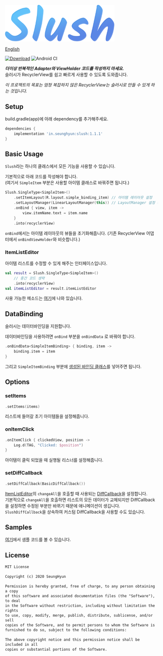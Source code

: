 <img src="./images/logo.png" width="360"><br>

[English](./README.md)

[![Download](https://api.bintray.com/packages/minseunghyun/maven/slush/images/download.svg)](https://bintray.com/minseunghyun/maven/slush/_latestVersion)
![Android CI](https://github.com/MinSeungHyun/slush/workflows/Android%20CI/badge.svg)

**_더이상 반복적인 Adapter와 ViewHolder 코드를 작성하지 마세요._**  
슬러시가 RecyclerView를 쉽고 빠르게 사용할 수 있도록 도와줍니다.

_이 프로젝트의 목표는 엄청 복잡하지 않은 RecyclerView는 슬러시로 만들 수 있게 하는 것입니다._

## Setup

build.gradle(app)에 아래 dependency를 추가해주세요.

```groovy
dependencies {
    implementation 'in.seunghyun:slush:1.1.1'
}
```

## Basic Usage

`Slush`라는 하나의 클래스에서 모든 기능을 사용할 수 있습니다.

기본적으로 아래 코드를 작성해야 합니다.  
(여기서 `SimpleItem` 부분은 사용할 아이템 클래스로 바꿔주면 됩니다.)

```kotlin
Slush.SingleType<SimpleItem>()
    .setItemLayout(R.layout.simple_binding_item) // 아이템 레이아웃 설정
    .setLayoutManager(LinearLayoutManager(this)) // LayoutManager 설정 (이미 있다면 안써도 됨)
    .onBind { view, item ->
        view.itemName.text = item.name
    }
    .into(recyclerView)
```

`onBind`에서는 아이템 레이아웃의 뷰들을 초기화해줍니다. (기존 RecyclerView 어댑터에서 `onBindViewHolder`와 비슷합니다.)

### ItemListEditor

아이템 리스트를 수정할 수 있게 해주는 인터페이스입니다.

```kotlin
val result = Slush.SingleType<SimpleItem>()
    // 중간 코드 생략
    .into(recyclerView)
val itemListEditor = result.itemListEditor
```

사용 가능한 메소드는 [여기](https://github.com/MinSeungHyun/slush/wiki/ItemListEditor)에 나와 있습니다.

## DataBinding

슬러시는 데이터바인딩을 지원합니다.

데이터바인딩을 사용하려면 `onBind` 부분을 `onBindData` 로 바꿔야 합니다.

```kotlin
.onBindData<SimpleItemBinding> { binding, item ->
    binding.item = item
}
```

그리고 `SimpleItemBinding` 부분에 [생성된 바인딩 클래스](https://developer.android.com/topic/libraries/data-binding/generated-binding)를 넣어주면 됩니다.

## Options

### setItems

```kotlin
.setItems(items)
```

리스트에 들어갈 초기 아이템들을 설정해줍니다.

### onItemClick

```kotlin
.onItemClick { clickedView, position ->
    Log.d(TAG, "Clicked: $position")
}
```

아이템이 클릭 되었을 때 실행될 리스너를 설정해줍니다.

### setDiffCallback

```kotlin
.setDiffCallback(BasicDiffCallback())
```

[ItemListEditor](#ItemListEditor)의 `changeAll`을 호출할 때 사용되는 [DiffCallback](https://developer.android.com/reference/androidx/leanback/widget/DiffCallback)을 설정합니다.  
기본적으로 `changeAll`을 호출하면 리스트의 모든 데이터가 교체되지만 DiffCallback을 설정하면 수정된 부분만 바뀌기 때문에 애니메이션이 생깁니다.  
`SlushDiffCallback`을 상속하여 커스텀 DiffCallback을 사용할 수도 있습니다.

## Samples

[여기](https://github.com/MinSeungHyun/slush/tree/master/samples/src/main/java/com/example/slush)에서 샘플 코드를 볼 수 있습니다.

## License

```
MIT License

Copyright (c) 2020 SeungHyun

Permission is hereby granted, free of charge, to any person obtaining a copy
of this software and associated documentation files (the "Software"), to deal
in the Software without restriction, including without limitation the rights
to use, copy, modify, merge, publish, distribute, sublicense, and/or sell
copies of the Software, and to permit persons to whom the Software is
furnished to do so, subject to the following conditions:

The above copyright notice and this permission notice shall be included in all
copies or substantial portions of the Software.
```
